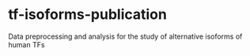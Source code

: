 # tf-isoforms-publication
Data preprocessing and analysis for the study of alternative isoforms of human TFs
